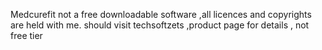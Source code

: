 Medcurefit
not a free downloadable software ,all licences and copyrights are held with me.
  should visit techsoftzets ,product page for details , not free tier 
